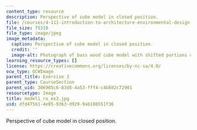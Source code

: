 ```yaml
---
content_type: resource
description: Perspective of cube model in closed position.
file: /courses/4-111-introduction-to-architecture-environmental-design-spring-2014/dfd475614e059363d9299ab188551f36_model1_ro_ex3.jpg
file_size: 75318
file_type: image/jpeg
image_metadata:
  caption: Perspective of cube model in closed position.
  credit: ''
  image-alt: Photograph of bass wood cube model with shifted portions of the cube.
learning_resource_types: []
license: https://creativecommons.org/licenses/by-nc-sa/4.0/
ocw_type: OCWImage
parent_title: Exercise 3
parent_type: CourseSection
parent_uid: 306905c6-83d8-4a53-fff4-c4b8d2c72901
resourcetype: Image
title: model1_ro_ex3.jpg
uid: dfd47561-4e05-9363-d929-9ab188551f36
---
```

Perspective of cube model in closed position.